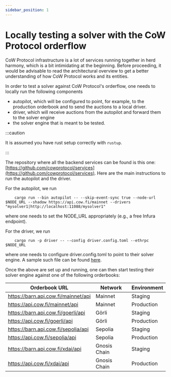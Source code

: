 ```yaml
---
sidebar_position: 1
---
```


# Locally testing a solver with the CoW Protocol orderflow

CoW Protocol infrastructure is a lot of services running together in herd harmony, which is a bit intimidating at the beginning. Before proceeding, it would be advisable to read the architectural overview to get a better understanding of how CoW Protocol works and its entities.

In order to test a solver against CoW Protocol's orderflow, one needs to locally run the following components
- autopilot, which will be configured to point, for example, to the production orderbook and to send the auctions to a local driver.
- driver, which will receive auctions from the autopilot and forward them to the solver engine
- the solver engine that is meant to be tested.

:::caution

It is assumed you have rust setup correctly with `rustup`.

:::

The repository where all the backend services can be found is this one: [https://github.com/cowprotocol/services](https://github.com/cowprotocol/services). Here are the main instructions to run the autopilot and the driver.

For the autopilot, we run

```
    cargo run --bin autopilot -- --skip-event-sync true --node-url $NODE_URL --shadow https://api.cow.fi/mainnet --drivers "mysolver1|http://localhost:11088/mysolver1"
```

where one needs to set the NODE_URL appropriately (e.g., a free Infura endpoint).

For the driver, we run

```
    cargo run -p driver -- --config driver.config.toml --ethrpc $NODE_URL
```
where one needs to configure driver.config.toml to point to their solver engine. A sample such file can be found [here](https://github.com/cowprotocol/services/blob/main/crates/driver/example.toml).

Once the above are set up and running, one can then start testing their solver engine against one of the following orderbooks:

| Orderbook URL                       | Network      | Environment |
|-------------------------------------|--------------|-------------|
| https://barn.api.cow.fi/mainnet/api | Mainnet      | Staging     |
| https://api.cow.fi/mainnet/api      | Mainnet      | Production  |
| https://barn.api.cow.fi/goerli/api  | Görli        | Staging     |
| https://api.cow.fi/goerli/api       | Görli        | Production  |
| https://barn.api.cow.fi/sepolia/api | Sepolia      | Staging     |
| https://api.cow.fi/sepolia/api      | Sepolia      | Production  |
| https://barn.api.cow.fi/xdai/api    | Gnosis Chain | Staging     |
| https://api.cow.fi/xdai/api         | Gnosis Chain | Production  |




